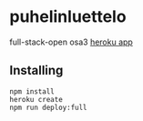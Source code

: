 # puhelinluettelo
full-stack-open osa3
[heroku app](https://beautiful-north-cascades-13709.herokuapp.com/)

## Installing
```
npm install
heroku create
npm run deploy:full
```
